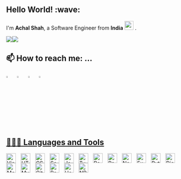 <!--
**AchalShah1006/AchalShah1006** is a ✨ _special_ ✨ repository because its `README.md` (this file) appears on your GitHub profile.

Here are some ideas to get you started:

- 🔭 I’m currently working on ...
- 🌱 I’m currently learning ...
- 👯 I’m looking to collaborate on ...
- 🤔 I’m looking for help with ...
- 💬 Ask me about ...
- 📫 How to reach me: ...
- 😄 Pronouns: ...
- ⚡ Fun fact: ...
-->
<h2>Hello World! :wave:</h2>

I'm **Achal Shah**, a Software Engineer from **India** <img src="https://upload.wikimedia.org/wikipedia/en/4/41/Flag_of_India.svg" width="24" /> .

<p>
 <img src ="https://github-readme-stats.vercel.app/api?username=AchalShah1006&layout=compact&show_icons=true&count_private=true&theme=darcula&hide_border=true&hide=issues&text_color=30AADD&title_color=8BDB81&icon_color=FC28FB&bg_color=00000000"><img src ="https://github-readme-stats.vercel.app/api/top-langs/?username=AchalShah1006&layout=compact&hide_border=true&theme=darcula&langs_count=6&hide=jupyter%20notebook,tex,css,php&text_color=30AADD&title_color=8BDB81&icon_color=FC28FB&bg_color=00000000"> 
</p>

<h2>📫 How to reach me: ...</h2>

[<img src="https://img.icons8.com/color/48/000000/twitter.png" width="3.5%"/>](https://twitter.com/Achal43777162)  &nbsp; [<img src="https://img.icons8.com/color/48/000000/linkedin.png" width="3.5%"/>](https://www.linkedin.com/in/achalshah32/)  &nbsp; [<img src="https://img.icons8.com/fluent/48/000000/instagram-new.png" width="3.5%"/>](https://www.instagram.com/shah_achal/)  &nbsp; <a href="mailto:shahachal.32@gmail.com"> <img src="https://img.icons8.com/fluent/48/000000/gmail.png" width="3.5%"/>



<h2>👨🏻‍💻 Languages and Tools</h2>

 <img align="left" alt="Visual Studio Code" width="26px" src="https://cdn.jsdelivr.net/gh/devicons/devicon/icons/vscode/vscode-original.svg" style="padding-right:10px;" />
<img align="left" alt="HTML5" width="26px" src="https://cdn.jsdelivr.net/gh/devicons/devicon/icons/html5/html5-original.svg" style="padding-right:10px;" />
<img align="left" alt="CSS3" width="26px" src="https://cdn.jsdelivr.net/gh/devicons/devicon/icons/css3/css3-original.svg" style="padding-right:10px;" />
<img align="left" alt="Sass" width="26px" src="https://cdn.jsdelivr.net/gh/devicons/devicon/icons/sass/sass-original.svg" style="padding-right:10px;" /><img align="left" alt="JavaScript" width="26px" src="https://cdn.jsdelivr.net/gh/devicons/devicon/icons/javascript/javascript-original.svg" style="padding-right:10px;" />
  <img align="left" alt="Typescript" width="26px" src="https://cdn.jsdelivr.net/gh/devicons/devicon/icons/typescript/typescript-plain.svg" style="padding-right:10px;" />
<img align="left" alt="React" width="26px" src="https://cdn.jsdelivr.net/gh/devicons/devicon/icons/react/react-original.svg" style="padding-right:10px;" />
  <img align="left" alt="Redux" width="26px" src="https://cdn.jsdelivr.net/gh/devicons/devicon/icons/redux/redux-original.svg" style="padding-right:10px;" />
<img align="left" alt="Node.js" width="26px" src="https://cdn.jsdelivr.net/gh/devicons/devicon/icons/nodejs/nodejs-original.svg" style="padding-right:10px;" />
  <img align="left" alt="Express js" width="26px" src="https://cdn.jsdelivr.net/gh/devicons/devicon/icons/express/express-original.svg" style="padding-right:10px;" />
  <img align="left" alt="Python" width="26px" src="https://cdn.jsdelivr.net/gh/devicons/devicon/icons/python/python-original.svg" style="padding-right:10px;" />
 <img align="left" alt="Django" width="26px" src="https://cdn.jsdelivr.net/gh/devicons/devicon/icons/django/django-plain-wordmark.svg" style="padding-right:10px;" />

  <img align="left" alt="MongoDB" width="26px" src="https://cdn.jsdelivr.net/gh/devicons/devicon/icons/mongodb/mongodb-original.svg" style="padding-right:10px;" />
<img align="left" alt="MySQL" width="26px" src="https://cdn.jsdelivr.net/gh/devicons/devicon/icons/mysql/mysql-original.svg" style="padding-right:10px;" />
<img align="left" alt="Git" width="26px" src="https://cdn.jsdelivr.net/gh/devicons/devicon/icons/git/git-original.svg" style="padding-right:10px;" />
   <img align="left" alt="Postman" width="26px" src="https://www.svgrepo.com/show/354202/postman-icon.svg" style="padding-right:10px;" />
  <img align="left" alt="Heroku" width="26px" src="https://cdn.jsdelivr.net/gh/devicons/devicon/icons/heroku/heroku-original.svg" style="padding-right:10px;" />
<img align="left" alt="NPM" width="26px" src="https://cdn.jsdelivr.net/gh/devicons/devicon/icons/npm/npm-original-wordmark.svg" style="padding-right:10px;" />
